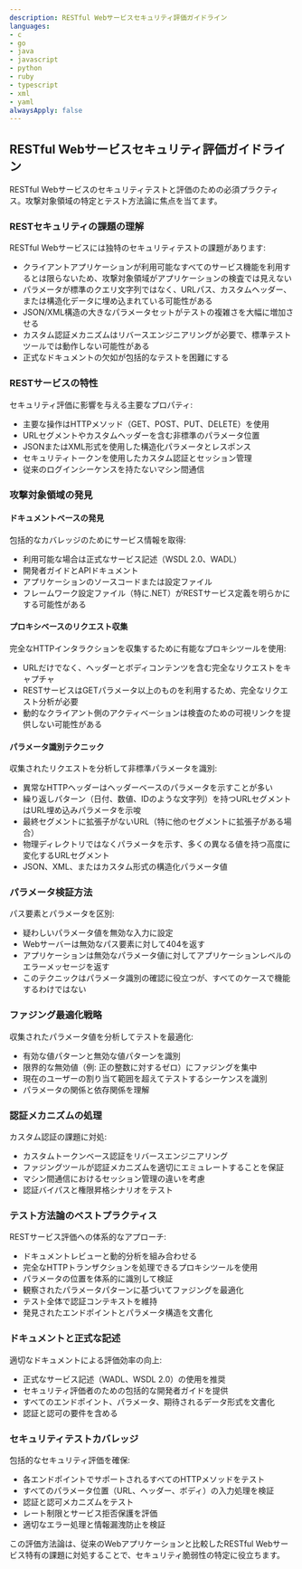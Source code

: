 ```yaml
---
description: RESTful Webサービスセキュリティ評価ガイドライン
languages:
- c
- go
- java
- javascript
- python
- ruby
- typescript
- xml
- yaml
alwaysApply: false
---
```


## RESTful Webサービスセキュリティ評価ガイドライン

RESTful Webサービスのセキュリティテストと評価のための必須プラクティス。攻撃対象領域の特定とテスト方法論に焦点を当てます。

### RESTセキュリティの課題の理解

RESTful Webサービスには独特のセキュリティテストの課題があります:

- クライアントアプリケーションが利用可能なすべてのサービス機能を利用するとは限らないため、攻撃対象領域がアプリケーションの検査では見えない
- パラメータが標準のクエリ文字列ではなく、URLパス、カスタムヘッダー、または構造化データに埋め込まれている可能性がある
- JSON/XML構造の大きなパラメータセットがテストの複雑さを大幅に増加させる
- カスタム認証メカニズムはリバースエンジニアリングが必要で、標準テストツールでは動作しない可能性がある
- 正式なドキュメントの欠如が包括的なテストを困難にする

### RESTサービスの特性

セキュリティ評価に影響を与える主要なプロパティ:

- 主要な操作はHTTPメソッド（GET、POST、PUT、DELETE）を使用
- URLセグメントやカスタムヘッダーを含む非標準のパラメータ位置
- JSONまたはXML形式を使用した構造化パラメータとレスポンス
- セキュリティトークンを使用したカスタム認証とセッション管理
- 従来のログインシーケンスを持たないマシン間通信

### 攻撃対象領域の発見

#### ドキュメントベースの発見

包括的なカバレッジのためにサービス情報を取得:

- 利用可能な場合は正式なサービス記述（WSDL 2.0、WADL）
- 開発者ガイドとAPIドキュメント
- アプリケーションのソースコードまたは設定ファイル
- フレームワーク設定ファイル（特に.NET）がRESTサービス定義を明らかにする可能性がある

#### プロキシベースのリクエスト収集

完全なHTTPインタラクションを収集するために有能なプロキシツールを使用:

- URLだけでなく、ヘッダーとボディコンテンツを含む完全なリクエストをキャプチャ
- RESTサービスはGETパラメータ以上のものを利用するため、完全なリクエスト分析が必要
- 動的なクライアント側のアクティベーションは検査のための可視リンクを提供しない可能性がある

#### パラメータ識別テクニック

収集されたリクエストを分析して非標準パラメータを識別:

- 異常なHTTPヘッダーはヘッダーベースのパラメータを示すことが多い
- 繰り返しパターン（日付、数値、IDのような文字列）を持つURLセグメントはURL埋め込みパラメータを示唆
- 最終セグメントに拡張子がないURL（特に他のセグメントに拡張子がある場合）
- 物理ディレクトリではなくパラメータを示す、多くの異なる値を持つ高度に変化するURLセグメント
- JSON、XML、またはカスタム形式の構造化パラメータ値

### パラメータ検証方法

パス要素とパラメータを区別:

- 疑わしいパラメータ値を無効な入力に設定
- Webサーバーは無効なパス要素に対して404を返す
- アプリケーションは無効なパラメータ値に対してアプリケーションレベルのエラーメッセージを返す
- このテクニックはパラメータ識別の確認に役立つが、すべてのケースで機能するわけではない

### ファジング最適化戦略

収集されたパラメータ値を分析してテストを最適化:

- 有効な値パターンと無効な値パターンを識別
- 限界的な無効値（例: 正の整数に対するゼロ）にファジングを集中
- 現在のユーザーの割り当て範囲を超えてテストするシーケンスを識別
- パラメータの関係と依存関係を理解

### 認証メカニズムの処理

カスタム認証の課題に対処:

- カスタムトークンベース認証をリバースエンジニアリング
- ファジングツールが認証メカニズムを適切にエミュレートすることを保証
- マシン間通信におけるセッション管理の違いを考慮
- 認証バイパスと権限昇格シナリオをテスト

### テスト方法論のベストプラクティス

RESTサービス評価への体系的なアプローチ:

- ドキュメントレビューと動的分析を組み合わせる
- 完全なHTTPトランザクションを処理できるプロキシツールを使用
- パラメータの位置を体系的に識別して検証
- 観察されたパラメータパターンに基づいてファジングを最適化
- テスト全体で認証コンテキストを維持
- 発見されたエンドポイントとパラメータ構造を文書化

### ドキュメントと正式な記述

適切なドキュメントによる評価効率の向上:

- 正式なサービス記述（WADL、WSDL 2.0）の使用を推奨
- セキュリティ評価者のための包括的な開発者ガイドを提供
- すべてのエンドポイント、パラメータ、期待されるデータ形式を文書化
- 認証と認可の要件を含める

### セキュリティテストカバレッジ

包括的なセキュリティ評価を確保:

- 各エンドポイントでサポートされるすべてのHTTPメソッドをテスト
- すべてのパラメータ位置（URL、ヘッダー、ボディ）の入力処理を検証
- 認証と認可メカニズムをテスト
- レート制限とサービス拒否保護を評価
- 適切なエラー処理と情報漏洩防止を検証

この評価方法論は、従来のWebアプリケーションと比較したRESTful Webサービス特有の課題に対処することで、セキュリティ脆弱性の特定に役立ちます。
